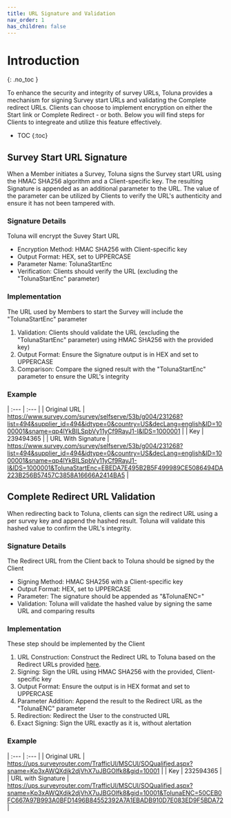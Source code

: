 ```yaml
---
title: URL Signature and Validation
nav_order: 1
has_children: false
---
```


# Introduction
{: .no_toc }

To enhance the security and integrity of survey URLs, Toluna provides a mechanism for signing Survey start URLs and validating the Complete redirect URLs. Clients can choose to implement encryption on either the Start link or Complete Redirect - or both. Below you will find steps for Clients to integreate and utilize this feature effectively. 


* TOC
{:toc}


## Survey Start URL Signature

When a Member initiates a Survey, Toluna signs the Survey start URL using the HMAC SHA256 algorithm and a Client-specific key. The resulting Signature is appended as an additional parameter to the URL. The value of the parameter can be utilized by Clients to verify the URL's authenticity and ensure it has not been tampered with. 

### Signature Details

Toluna will encrypt the Suvey Start URL
- Encryption Method: HMAC SHA256 with Client-specific key
- Output Format: HEX, set to UPPERCASE
- Parameter Name: TolunaStartEnc
- Verification: Clients should verify the URL (excluding the "TolunaStartEnc" parameter)

### Implementation

The URL used by Members to start the Survey will include the "TolunaStartEnc" parameter

1. Validation: Clients should validate the URL (excluding the "TolunaStartEnc" parameter) using HMAC SHA256 with the provided key)
2. Output Format: Ensure the Signature output is in HEX and set to UPPERCASE
3. Comparison: Compare the signed result with the "TolunaStartEnc" parameter to ensure the URL's integrity

### Example


| :--- | :--- |
| Original URL | https://www.survey.com/survey/selfserve/53b/g004/231268?list=494&supplier_id=494&idtype=0&country=US&decLang=english&ID=1000001&sname=qp4lYkBILSpbVy11yCf9RayJ1-I&IDS=1000001 |
| Key | 239494365 |
| URL With Signature | https://www.survey.com/survey/selfserve/53b/g004/231268?list=494&supplier_id=494&idtype=0&country=US&decLang=english&ID=1000001&sname=qp4lYkBILSpbVy11yCf9RayJ1-I&IDS=1000001&TolunaStartEnc=EBEDA7E495B2B5F499989CE5086494DA223B256B57457C3858A16666A2414BA5 |


## Complete Redirect URL Validation

When redirecting back to Toluna, clients can sign the redirect URL using a per survey key and append the hashed result. Toluna will validate this hashed value to confirm the URL's integrity.

### Signature Details

The Redirect URL from the Client back to Toluna should be signed by the Client
- Signing Method: HMAC SHA256 with a Client-specific key
- Output Format: HEX, set to UPPERCASE
- Parameter: The signature should be appended as "&TolunaENC="
- Validation: Toluna will validate the hashed value by signing the same URL and comparing results

### Implementation

These step should be implemented by the Client

1. URL Construction: Construct the Redirect URL to Toluna based on the Redirect URLs provided [here](/server-to-server/redirectingMember.html).
2. Signing: Sign the URL using HMAC SHA256 with the provided, Client-specific key
3. Output Format: Ensure the output is in HEX format and set to UPPERCASE
4. Parameter Addition: Append the result to the Redirect URL as the "TolunaENC" parameter
5. Redirection: Redirect the User to the constructed URL
6. Exact Signing: Sign the URL exactly as it is, without alertation

### Example

| :--- | :--- |
| Original URL | https://ups.surveyrouter.com/TrafficUI/MSCUI/SOQualified.aspx?sname=Kp3xAWQXdik2djVhX7uJBGOlfk8&gid=10001 |
| Key | 232594365 |
| URL with Signature | https://ups.surveyrouter.com/TrafficUI/MSCUI/SOQualified.aspx?sname=Kp3xAWQXdik2djVhX7uJBGOlfk8&gid=10001&TolunaENC=50CEB0FC667A97B993A0BFD1496B84552392A7A1EBADB910D7E083ED9F5BDA72 |